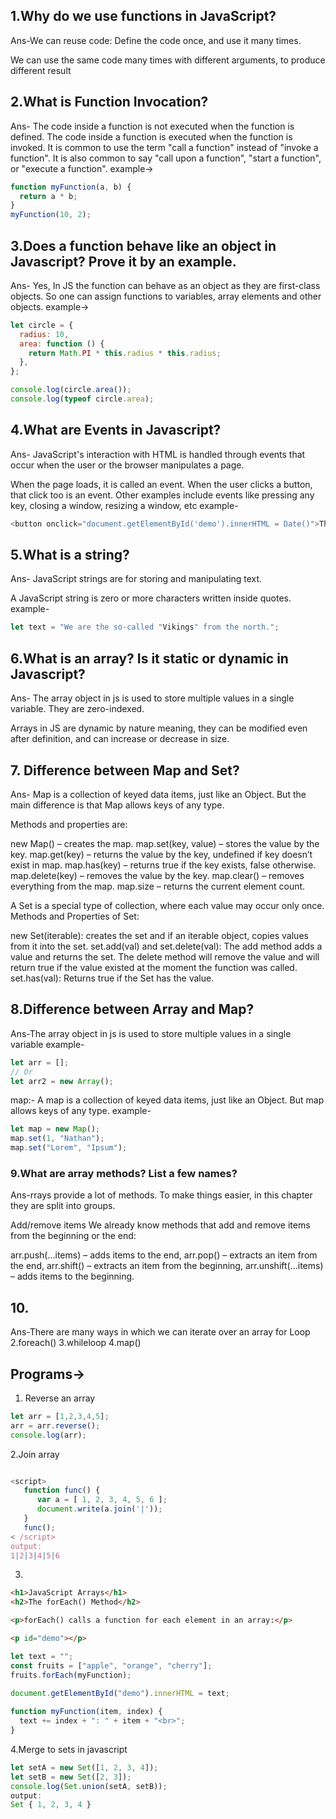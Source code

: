 ## 1.Why do we use functions in JavaScript?
Ans-We can reuse code: Define the code once, and use it many times.

We can use the same code many times with different arguments, to produce different result
## 2.What is Function Invocation?
Ans- The code inside a function is not executed when the function is defined. The code inside a function is executed when the function is invoked. It is common to use the term "call a function" instead of "invoke a function". It is also common to say "call upon a function", "start a function", or "execute a function".
example->
```js
function myFunction(a, b) {
  return a * b;
}
myFunction(10, 2);
```

## 3.Does a function behave like an object in Javascript? Prove it by an example.
Ans- Yes, In JS the function can behave as an object as they are first-class objects. So one can assign functions to variables, array elements and other objects.
example->
```js
let circle = {
  radius: 10,
  area: function () {
    return Math.PI * this.radius * this.radius;
  },
};

console.log(circle.area());
console.log(typeof circle.area); 
```
## 4.What are Events in Javascript?
Ans- JavaScript's interaction with HTML is handled through events that occur when the user or the browser manipulates a page.

When the page loads, it is called an event. When the user clicks a button, that click too is an event. Other examples include events like pressing any key, closing a window, resizing a window, etc
example-
```js
<button onclick="document.getElementById('demo').innerHTML = Date()">The time is?</button>
```
## 5.What is a string?
Ans- JavaScript strings are for storing and manipulating text.

A JavaScript string is zero or more characters written inside quotes.
example-
```js
let text = "We are the so-called "Vikings" from the north.";
```
## 6.What is an array? Is it static or dynamic in Javascript?
Ans- The array object in js is used to store multiple values in a single variable. They are zero-indexed.

Arrays in JS are dynamic by nature meaning, they can be modified even after definition, and can increase or decrease in size.
## 7. Difference between Map and Set?
Ans- Map is a collection of keyed data items, just like an Object. But the main difference is that Map allows keys of any type.

Methods and properties are:

new Map() – creates the map.
map.set(key, value) – stores the value by the key.
map.get(key) – returns the value by the key, undefined if key doesn’t exist in map.
map.has(key) – returns true if the key exists, false otherwise.
map.delete(key) – removes the value by the key.
map.clear() – removes everything from the map.
map.size – returns the current element count.

A Set is a special type of collection, where each value may occur only once.
Methods and Properties of Set:

new Set(iterable): creates the set and if an iterable object, copies values from it into the set.
set.add(val) and set.delete(val): The add method adds a value and returns the set. The delete method will remove the value and will return true if the value existed at the moment the function was called.
set.has(val): Returns true if the Set has the value.

## 8.Difference between Array and Map?
Ans-The array object in js is used to store multiple values in a single variable
example-
```js
let arr = [];
// Or
let arr2 = new Array();
```
map:-
A map is a collection of keyed data items, just like an Object. But map allows keys of any type.
example-
```js
let map = new Map();
map.set(1, "Nathan");
map.set("Lorem", "Ipsum");
```
### 9.What are array methods? List a few names?
Ans-rrays provide a lot of methods. To make things easier, in this chapter they are split into groups.

Add/remove items
We already know methods that add and remove items from the beginning or the end:

arr.push(...items) – adds items to the end,
arr.pop() – extracts an item from the end,
arr.shift() – extracts an item from the beginning,
arr.unshift(...items) – adds items to the beginning.

## 10.
Ans-There are many ways in which we can iterate over an array
for Loop
2.foreach()
3.whileloop
4.map()

## Programs->
1. Reverse an array
```js
let arr = [1,2,3,4,5];
arr = arr.reverse();
console.log(arr);
```
2.Join array
```js

<script> 
   function func() { 
      var a = [ 1, 2, 3, 4, 5, 6 ]; 
      document.write(a.join('|')); 
   } 
   func(); 
< /script> 
output:
1|2|3|4|5|6
```

3.
```html
<h1>JavaScript Arrays</h1>
<h2>The forEach() Method</h2>

<p>forEach() calls a function for each element in an array:</p>

<p id="demo"></p>
```
```js
let text = "";
const fruits = ["apple", "orange", "cherry"];
fruits.forEach(myFunction);

document.getElementById("demo").innerHTML = text;
 
function myFunction(item, index) {
  text += index + ": " + item + "<br>"; 
}
```
4.Merge to sets in javascript
```js
let setA = new Set([1, 2, 3, 4]);
let setB = new Set([2, 3]);
console.log(Set.union(setA, setB));
output:
Set { 1, 2, 3, 4 }
```
